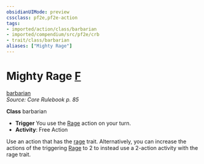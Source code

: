 ```yaml
---
obsidianUIMode: preview
cssclass: pf2e,pf2e-action
tags:
- imported/action/class/barbarian
- imported/compendium/src/pf2e/crb
- trait/class/barbarian
aliases: ["Mighty Rage"]
---
```

# Mighty Rage [F](chapter-9-playing-the-game.md#Actions "Free Action")
[barbarian](rules/traits/barbarian.md)  
*Source: Core Rulebook p. 85*  

**Class** barbarian
- **Trigger** You use the [Rage](rules/actions/rage.md) action on your turn.
- **Activity**: Free Action

Use an action that has the [rage](rules/traits/rage.md) trait. Alternatively, you can increase the actions of the triggering [Rage](rules/actions/rage.md) to 2 to instead use a 2-action activity with the rage trait.